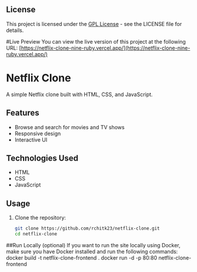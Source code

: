 ## License

This project is licensed under the [GPL License](./LICENSE) - see the LICENSE file for details.

#Live Preview
You can view the live version of this project at the following URL:
[https://netflix-clone-nine-ruby.vercel.app/](https://netflix-clone-nine-ruby.vercel.app/)

# Netflix Clone

A simple Netflix clone built with HTML, CSS, and JavaScript.

## Features

- Browse and search for movies and TV shows
- Responsive design
- Interactive UI

## Technologies Used

- HTML
- CSS
- JavaScript

## Usage

1. Clone the repository:

   ```sh
   git clone https://github.com/rchitk23/netflix-clone.git
   cd netflix-clone
   
##Run Locally (optional)
   If you want to run the site locally using Docker, make sure you have Docker installed and run the following commands:
   docker build -t netflix-clone-frontend .
   docker run -d -p 80:80 netflix-clone-frontend
